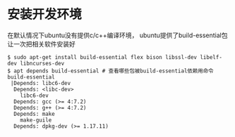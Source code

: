 # 安装开发环境

在默认情况下ubuntu没有提供c/c++编译环境， ubuntu提供了build-essential包让一次把相关软件安装好

```
$ sudo apt-get install build-essential flex bison libssl-dev libelf-dev libncurses-dev
$ apt depends build-essential # 查看哪些包被build-essential依赖用命令
build-essential
 |Depends: libc6-dev
  Depends: <libc-dev>
    libc6-dev
  Depends: gcc (>= 4:7.2)
  Depends: g++ (>= 4:7.2)
  Depends: make
    make-guile
  Depends: dpkg-dev (>= 1.17.11)
```

